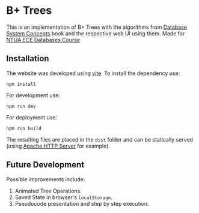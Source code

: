 # B+ Trees

This is an implementation of B+ Trees with the algorithms from [Database System Concepts](https://www.db-book.com/) book and the respective web UI using them. Made for [NTUA ECE Databases Course](https://www.ece.ntua.gr/en/undergraduate/courses/3123)

## Installation

The website was developed using [vite](https://vitejs.dev/). To install the dependency use:
```
npm install
```

For development use:
```
npm run dev
```

For deployment use:
```
npm run build
```
The resulting files are placed in the `dist` folder and can be statically served (using [Apache HTTP Server](https://httpd.apache.org/) for example).

## Future Development

Possible improvements include:
1. Animated Tree Operations.
2. Saved State in browser's `localStorage`.
3. Pseudocode presentation and step by step execution.
